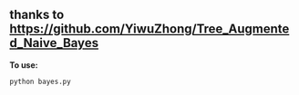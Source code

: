 thanks to https://github.com/YiwuZhong/Tree_Augmented_Naive_Bayes
---
**To use:**
```
python bayes.py
```
